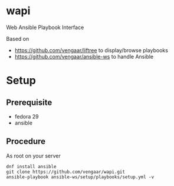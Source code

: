 # wapi
Web Ansible Playbook Interface

Based on

* https://github.com/vengaar/liftree to display/browse playbooks
* https://github.com/vengaar/ansible-ws to handle Ansible

# Setup

## Prerequisite

* fedora 29
* ansible

## Procedure

As root on your server

~~~~
dnf install ansible
git clone https://github.com/vengaar/wapi.git
ansible-playbook ansible-ws/setup/playbooks/setup.yml -v
~~~~
